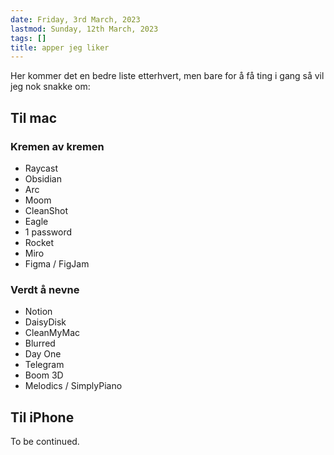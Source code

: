 ```yaml
---
date: Friday, 3rd March, 2023
lastmod: Sunday, 12th March, 2023
tags: []
title: apper jeg liker
---
```


Her kommer det en bedre liste etterhvert, men bare for å få ting i gang så vil jeg nok snakke om:

## Til mac

### Kremen av kremen

- Raycast
- Obsidian
- Arc
- Moom
- CleanShot
- Eagle
- 1 password
- Rocket
- Miro
- Figma / FigJam

### Verdt å nevne

- Notion
- DaisyDisk
- CleanMyMac
- Blurred
- Day One
- Telegram
- Boom 3D
- Melodics / SimplyPiano

## Til iPhone

To be continued.